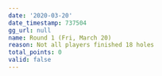 ```yaml
---
date: '2020-03-20'
date_timestamp: 737504
gg_url: null
name: Round 1 (Fri, March 20)
reason: Not all players finished 18 holes
total_points: 0
valid: false
---
```

